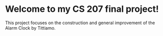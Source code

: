 # Welcome to my CS 207 final project!

This project focuses on the construction and general improvement of the Alarm Clock by Tittiamo.
